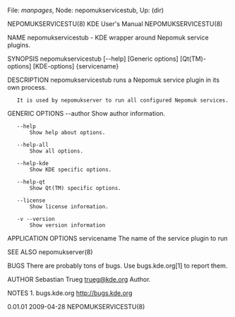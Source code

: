 File: *manpages*,  Node: nepomukservicestub,  Up: (dir)

NEPOMUKSERVICESTU(8)           KDE User's Manual          NEPOMUKSERVICESTU(8)



NAME
       nepomukservicestub - KDE wrapper around Nepomuk service plugins.

SYNOPSIS
       nepomukservicestub [--help] [Generic options] [Qt(TM)-options]
                          [KDE-options] {servicename}

DESCRIPTION
       nepomukservicestub runs a Nepomuk service plugin in its own process.

       It is used by nepomukserver to run all configured Nepomuk services.

GENERIC OPTIONS
       --author
           Show author information.

       --help
           Show help about options.

       --help-all
           Show all options.

       --help-kde
           Show KDE specific options.

       --help-qt
           Show Qt(TM) specific options.

       --license
           Show license information.

       -v --version
           Show version information

APPLICATION OPTIONS
       servicename
           The name of the service plugin to run

SEE ALSO
       nepomukserver(8)

BUGS
       There are probably tons of bugs. Use bugs.kde.org[1] to report them.

AUTHOR
       Sebastian Trueg <trueg@kde.org>
           Author.

NOTES
        1. bugs.kde.org
           http://bugs.kde.org



0.01.01                           2009-04-28              NEPOMUKSERVICESTU(8)
